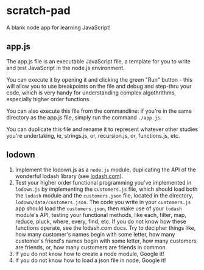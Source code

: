# scratch-pad
A blank node app for learning JavaScript!


## app.js

The app.js file is an executable JavaScript file, a template for you to write and test JavaScript in the node.js environment.

You can execute it by opening it and clicking the green "Run" button - this will allow you to use breakpoints on the file and debug and step-thru your code, which is very handy for understanding complex algothrithms, especially higher order functions.

You can also execute this file from the commandline: if you're in the same directory as the app.js file, simply run the command `./app.js`.

You can duplicate this file and rename it to represent whatever other studies you're undertaking, ie, strings.js, or, recursion.js, or, functions.js, etc.

## lodown

1. Implement the lodown.js as a `node.js` module, duplicating the API of the wonderful lodash library (see <a href="https://lodash.com/" target="_blank">lodash.com</a>).
2. Test your higher order functional programming you've implemented in `lodown.js` by implementing the `customers.js` file, which should load both the `lodash` module and the `customers.json` file, located in the directory, `lodown/data/customers.json`.  The code you write in your `customers.js` app should load the `customers.json`, then make use of your `lodash` module's API, testing your functional methods, like each, filter, map, reduce, pluck, where, every, find, etc.  If you do not know how these functions operate, see the lodash.com docs.  Try to decipher things like, how many customer's names begin with some letter, how many customer's friend's names begin with some letter, how many customers are friends, or, how many customers are friends in common.
3. If you do not know how to create a node module, Google it!
4. If you do not know how to load a json file in node, Google it!